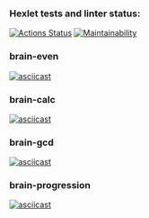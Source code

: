 ### Hexlet tests and linter status:
[![Actions Status](https://github.com/grigarazH/python-project-49/workflows/hexlet-check/badge.svg)](https://github.com/grigarazH/python-project-49/actions)
[![Maintainability](https://api.codeclimate.com/v1/badges/eefe0a04cd34fe38b44d/maintainability)](https://codeclimate.com/github/grigarazH/python-project-49/maintainability)

### brain-even
[![asciicast](https://asciinema.org/a/yqzUyAWLW9INURC7lQ6XHt0Ob.svg)](https://asciinema.org/a/yqzUyAWLW9INURC7lQ6XHt0Ob)

### brain-calc
[![asciicast](https://asciinema.org/a/xHOjxHKjXKRzhYqCORo2w5TSD.svg)](https://asciinema.org/a/xHOjxHKjXKRzhYqCORo2w5TSD)

### brain-gcd
[![asciicast](https://asciinema.org/a/vyS5ouo5s2QmffUPjxnDBaNYp.svg)](https://asciinema.org/a/vyS5ouo5s2QmffUPjxnDBaNYp)

### brain-progression
[![asciicast](https://asciinema.org/a/V25eVSWUVVJOcJu8OzWBCQFjh.svg)](https://asciinema.org/a/V25eVSWUVVJOcJu8OzWBCQFjh)